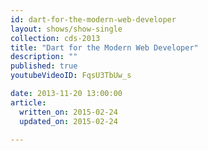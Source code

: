 ```yaml
---
id: dart-for-the-modern-web-developer
layout: shows/show-single
collection: cds-2013
title: "Dart for the Modern Web Developer"
description: ""
published: true
youtubeVideoID: FqsU3TbUw_s

date: 2013-11-20 13:00:00
article:
  written_on: 2015-02-24
  updated_on: 2015-02-24

---
```

